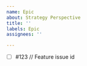 ```yaml
---
name: Epic
about: Strategy Perspective
title: ''
labels: Epic
assignees: ''

---
```


- [ ] #123 // Feature issue id
